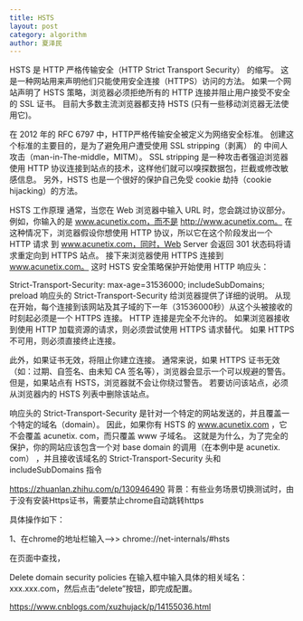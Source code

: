 ```yaml
---
title: HSTS
layout: post
category: algorithm
author: 夏泽民
---
```

HSTS 是 HTTP 严格传输安全（HTTP Strict Transport Security） 的缩写。 这是一种网站用来声明他们只能使用安全连接（HTTPS）访问的方法。 如果一个网站声明了 HSTS 策略，浏览器必须拒绝所有的 HTTP 连接并阻止用户接受不安全的 SSL 证书。 目前大多数主流浏览器都支持 HSTS (只有一些移动浏览器无法使用它)。

在 2012 年的 RFC 6797 中，HTTP严格传输安全被定义为网络安全标准。 创建这个标准的主要目的，是为了避免用户遭受使用 SSL stripping（剥离） 的 中间人攻击（man-in-The-middle，MITM）。 SSL stripping 是一种攻击者强迫浏览器使用 HTTP 协议连接到站点的技术，这样他们就可以嗅探数据包，拦截或修改敏感信息。 另外，HSTS 也是一个很好的保护自己免受 cookie 劫持（cookie hijacking）的方法。

HSTS 工作原理
通常，当您在 Web 浏览器中输入 URL 时，您会跳过协议部分。 例如，你输入的是 www.acunetix.com，而不是 http://www.acunetix.com。 在这种情况下，浏览器假设你想使用 HTTP 协议，所以它在这个阶段发出一个 HTTP 请求 到 www.acunetix.com，同时，Web Server 会返回 301 状态码将请求重定向到 HTTPS 站点。 接下来浏览器使用 HTTPS 连接到 www.acunetix.com。 这时 HSTS 安全策略保护开始使用 HTTP 响应头：

Strict-Transport-Security: max-age=31536000; includeSubDomains; preload
响应头的 Strict-Transport-Security 给浏览器提供了详细的说明。 从现在开始，每个连接到该网站及其子域的下一年（31536000秒）从这个头被接收的时刻起必须是一个 HTTPS 连接。 HTTP 连接是完全不允许的。 如果浏览器接收到使用 HTTP 加载资源的请求，则必须尝试使用 HTTPS 请求替代。 如果 HTTPS 不可用，则必须直接终止连接。

此外，如果证书无效，将阻止你建立连接。 通常来说，如果 HTTPS 证书无效（如：过期、自签名、由未知 CA 签名等），浏览器会显示一个可以规避的警告。 但是，如果站点有 HSTS，浏览器就不会让你绕过警告。 若要访问该站点，必须从浏览器内的 HSTS 列表中删除该站点。

响应头的 Strict-Transport-Security 是针对一个特定的网站发送的，并且覆盖一个特定的域名（domain）。 因此，如果你有 HSTS 的 www.acunetix.com ，它不会覆盖 acunetix. com，而只覆盖 www 子域名。 这就是为什么，为了完全的保护，你的网站应该包含一个对 base domain 的调用（在本例中是 acunetix. com） ，并且接收该域名的 Strict-Transport-Security 头和 includeSubDomains 指令
<!-- more -->
https://zhuanlan.zhihu.com/p/130946490
 背景：有些业务场景切换测试时，由于没有安装Https证书，需要禁止chrome自动跳转https

具体操作如下：

1、在chrome的地址栏输入-->>    chrome://net-internals/#hsts

在页面中查找， 

Delete domain security policies
在输入框中输入具体的相关域名：xxx.xxx.com，然后点击“delete”按钮，即完成配置。

https://www.cnblogs.com/xuzhujack/p/14155036.html
